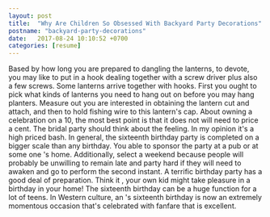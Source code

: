 ```yaml
---
layout: post
title:  "Why Are Children So Obsessed With Backyard Party Decorations"
postname: "backyard-party-decorations"
date:   2017-08-24 10:10:52 +0700
categories: [resume]
---
```

Based by how long you are prepared to dangling the lanterns, to devote, you may like to put in a hook dealing together with a screw driver plus also a few screws. Some lanterns arrive together with hooks. First you ought to pick what kinds of lanterns you need to hang out on before you may hang planters. Measure out you are interested in obtaining the lantern cut and attach, and then to hold fishing wire to this lantern's cap. About owning a celebration on a 10, the most best point is that it does not will need to price a cent. The bridal party should think about the feeling. In my opinion it's a high priced bash. In general, the sixteenth birthday party is completed on a bigger scale than any birthday. You able to sponsor the party at a pub or at some one 's home. Additionally, select a weekend because people will probably be unwilling to remain late and party hard if they will need to awaken and go to perform the second instant. A terrific birthday party has a good deal of preparation. Think it , your own kid might take pleasure in a birthday in your home! The sixteenth birthday can be a huge function for a lot of teens. In Western culture, an 's sixteenth birthday is now an extremely momentous occasion that's celebrated with fanfare that is excellent.
